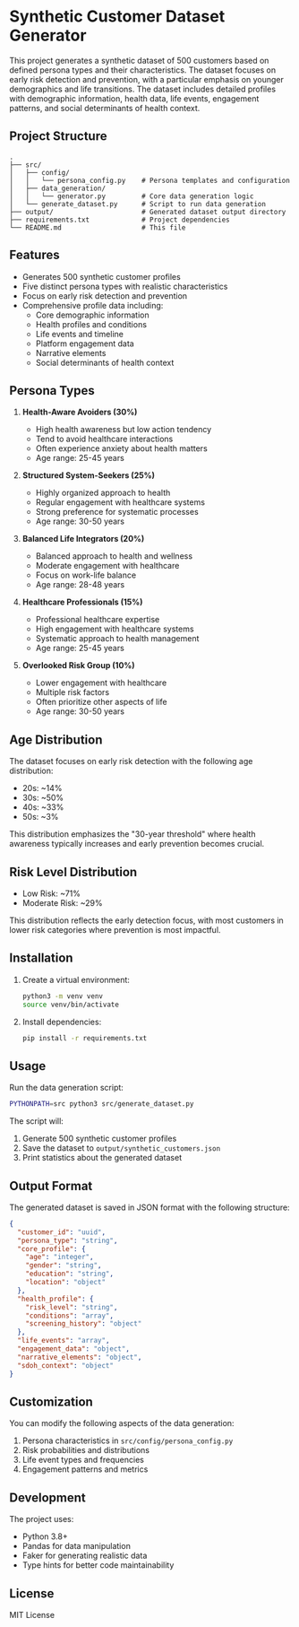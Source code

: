# Synthetic Customer Dataset Generator

This project generates a synthetic dataset of 500 customers based on defined persona types and their characteristics. The dataset focuses on early risk detection and prevention, with a particular emphasis on younger demographics and life transitions. The dataset includes detailed profiles with demographic information, health data, life events, engagement patterns, and social determinants of health context.

## Project Structure

```
.
├── src/
│   ├── config/
│   │   └── persona_config.py    # Persona templates and configuration
│   ├── data_generation/
│   │   └── generator.py         # Core data generation logic
│   └── generate_dataset.py      # Script to run data generation
├── output/                      # Generated dataset output directory
├── requirements.txt             # Project dependencies
└── README.md                    # This file
```

## Features

- Generates 500 synthetic customer profiles
- Five distinct persona types with realistic characteristics
- Focus on early risk detection and prevention
- Comprehensive profile data including:
  - Core demographic information
  - Health profiles and conditions
  - Life events and timeline
  - Platform engagement data
  - Narrative elements
  - Social determinants of health context

## Persona Types

1. **Health-Aware Avoiders (30%)**
   - High health awareness but low action tendency
   - Tend to avoid healthcare interactions
   - Often experience anxiety about health matters
   - Age range: 25-45 years

2. **Structured System-Seekers (25%)**
   - Highly organized approach to health
   - Regular engagement with healthcare systems
   - Strong preference for systematic processes
   - Age range: 30-50 years

3. **Balanced Life Integrators (20%)**
   - Balanced approach to health and wellness
   - Moderate engagement with healthcare
   - Focus on work-life balance
   - Age range: 28-48 years

4. **Healthcare Professionals (15%)**
   - Professional healthcare expertise
   - High engagement with healthcare systems
   - Systematic approach to health management
   - Age range: 25-45 years

5. **Overlooked Risk Group (10%)**
   - Lower engagement with healthcare
   - Multiple risk factors
   - Often prioritize other aspects of life
   - Age range: 30-50 years

## Age Distribution

The dataset focuses on early risk detection with the following age distribution:
- 20s: ~14%
- 30s: ~50%
- 40s: ~33%
- 50s: ~3%

This distribution emphasizes the "30-year threshold" where health awareness typically increases and early prevention becomes crucial.

## Risk Level Distribution

- Low Risk: ~71%
- Moderate Risk: ~29%

This distribution reflects the early detection focus, with most customers in lower risk categories where prevention is most impactful.

## Installation

1. Create a virtual environment:
   ```bash
   python3 -m venv venv
   source venv/bin/activate
   ```

2. Install dependencies:
   ```bash
   pip install -r requirements.txt
   ```

## Usage

Run the data generation script:
```bash
PYTHONPATH=src python3 src/generate_dataset.py
```

The script will:
1. Generate 500 synthetic customer profiles
2. Save the dataset to `output/synthetic_customers.json`
3. Print statistics about the generated dataset

## Output Format

The generated dataset is saved in JSON format with the following structure:

```json
{
  "customer_id": "uuid",
  "persona_type": "string",
  "core_profile": {
    "age": "integer",
    "gender": "string",
    "education": "string",
    "location": "object"
  },
  "health_profile": {
    "risk_level": "string",
    "conditions": "array",
    "screening_history": "object"
  },
  "life_events": "array",
  "engagement_data": "object",
  "narrative_elements": "object",
  "sdoh_context": "object"
}
```

## Customization

You can modify the following aspects of the data generation:

1. Persona characteristics in `src/config/persona_config.py`
2. Risk probabilities and distributions
3. Life event types and frequencies
4. Engagement patterns and metrics

## Development

The project uses:
- Python 3.8+
- Pandas for data manipulation
- Faker for generating realistic data
- Type hints for better code maintainability

## License

MIT License